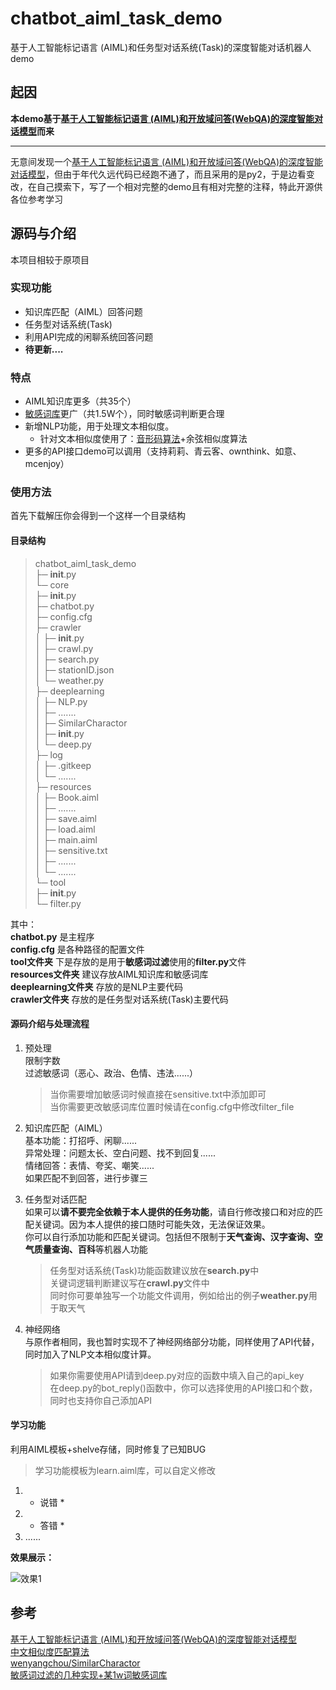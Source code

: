 # chatbot_aiml_task_demo
基于人工智能标记语言 (AIML)和任务型对话系统(Task)的深度智能对话机器人demo
## 起因
**本demo基于[基于人工智能标记语言 (AIML)和开放域问答(WebQA)的深度智能对话模型](https://github.com/zhangbincheng1997/chatbot-aiml-webqa)而来**

---
无意间发现一个[基于人工智能标记语言 (AIML)和开放域问答(WebQA)的深度智能对话模型](https://github.com/zhangbincheng1997/chatbot-aiml-webqa)，但由于年代久远代码已经跑不通了，而且采用的是py2，于是边看变改，在自己摸索下，写了一个相对完整的demo且有相对完整的注释，特此开源供各位参考学习
## 源码与介绍
本项目相较于原项目
### 实现功能
+ 知识库匹配（AIML）回答问题
+ 任务型对话系统(Task)
+ 利用API完成的闲聊系统回答问题
+ **待更新....**
### 特点
+ AIML知识库更多（共35个）
+ [敏感词库](https://github.com/observerss/textfilter)更广（共1.5W个），同时敏感词判断更合理
+ 新增NLP功能，用于处理文本相似度。
  + 针对文本相似度使用了：[音形码算法](https://github.com/wenyangchou/SimilarCharactor)+余弦相似度算法
+ 更多的API接口demo可以调用（支持莉莉、青云客、ownthink、如意、mcenjoy）

### 使用方法
首先下载解压你会得到一个这样一个目录结构

#### 目录结构
  >chatbot_aiml_task_demo<br>
├─ __init__.py<br>
└─ core<br>
       ├─ __init__.py<br>
       ├─ chatbot.py<br>
       ├─ config.cfg<br>
       ├─ crawler<br>
       │    ├─ __init__.py<br>
       │    ├─ crawl.py<br>
       │    ├─ search.py<br>
       │    ├─ stationID.json<br>
       │    └─ weather.py<br>
       ├─ deeplearning<br>
       │    ├─ NLP.py<br>
       │    ├─  .......<br>
       │    ├─ SimilarCharactor<br>
       │    ├─ __init__.py<br>
       │    └─ deep.py<br>
       ├─ log<br>
       │    ├─ .gitkeep<br>
       │    └─ .......<br>
       ├─ resources<br>
       │    ├─ Book.aiml<br>
       │    ├─ .......<br>
       │    ├─ save.aiml<br>
       │    ├─ load.aiml<br>
       │    ├─ main.aiml<br>
       │    ├─ sensitive.txt<br>
       │    ├─ .......<br>
       │    └─  .......<br>
       └─ tool<br>
              ├─ __init__.py<br>
              └─ filter.py<br>
  
 其中：<br>
  **chatbot.py** 是主程序<br>
  **config.cfg** 是各种路径的配置文件<br>
 **tool文件夹** 下是存放的是用于**敏感词过滤**使用的**filter.py**文件<br>
 **resources文件夹** 建议存放AIML知识库和敏感词库<br>
 **deeplearning文件夹** 存放的是NLP主要代码<br>
  **crawler文件夹** 存放的是任务型对话系统(Task)主要代码<br>
  
#### 源码介绍与处理流程
1. 预处理<br>
    限制字数<br>
     过滤敏感词（恶心、政治、色情、违法......）<br>
    >当你需要增加敏感词时候直接在sensitive.txt中添加即可<br>
    >当你需要更改敏感词库位置时候请在config.cfg中修改filter_file<br>

2.  知识库匹配（AIML）<br>
    基本功能：打招呼、闲聊......<br>
    异常处理：问题太长、空白问题、找不到回复......<br>
    情绪回答：表情、夸奖、嘲笑......<br>
   如果匹配不到回答，进行步骤三
3. 任务型对话匹配<br>
    如果可以**请不要完全依赖于本人提供的任务功能**，请自行修改接口和对应的匹配关键词。因为本人提供的接口随时可能失效，无法保证效果。<br>
    你可以自行添加功能和匹配关键词。包括但不限制于**天气查询、汉字查询、空气质量查询、百科**等机器人功能<br>
    >任务型对话系统(Task)功能函数建议放在**search.py**中<br>
    >关键词逻辑判断建议写在**crawl.py**文件中<br>
    >同时你可要单独写一个功能文件调用，例如给出的例子**weather.py**用于取天气<br>

4. 神经网络<br>
    与原作者相同，我也暂时实现不了神经网络部分功能，同样使用了API代替，同时加入了NLP文本相似度计算。<br>
    >如果你需要使用API请到deep.py对应的函数中填入自己的api_key<br>
    >在deep.py的bot_reply()函数中，你可以选择使用的API接口和个数，同时也支持你自己添加API<br>
#### 学习功能
利用AIML模板+shelve存储，同时修复了已知BUG
>学习功能模板为learn.aiml库，可以自定义修改
1. * 说错 *<br>
2. * 答错 *<br>
3.  ......<br>
   
   
**效果展示：**

![效果1](https://github.com/aoguai/chatbot_aiml_task_demo/blob/main/images/1.png)

## 参考

[基于人工智能标记语言 (AIML)和开放域问答(WebQA)的深度智能对话模型](https://github.com/zhangbincheng1997/chatbot-aiml-webqa)<br>
[中文相似度匹配算法](https://blog.csdn.net/chndata/article/details/41114771)<br>
[wenyangchou/SimilarCharactor](https://github.com/wenyangchou/SimilarCharactor)<br>
[敏感词过滤的几种实现+某1w词敏感词库](https://github.com/observerss/textfilter)
